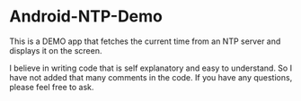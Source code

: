 # Android-NTP-Demo
This is a DEMO app that fetches the current time from an NTP server and displays it on the screen.

I believe in writing code that is self explanatory and easy to understand. So I have not added that many comments in the code.
If you have any questions, please feel free to ask.